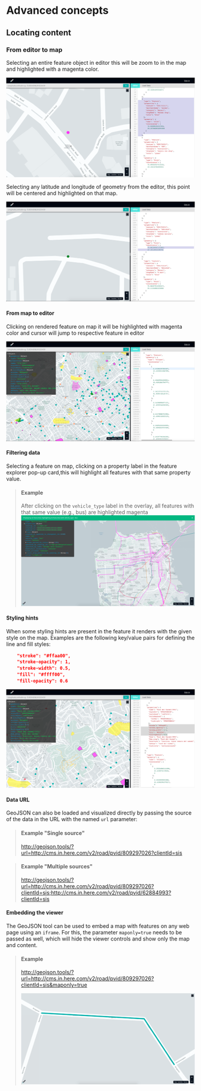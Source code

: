 # Advanced concepts

## Locating content

### From editor to map

Selecting an entire feature object in editor this will be zoom to in the map and highlighted with a magenta color.

[![Tool Overview](images/viewer-locating-content-1.png)](images/viewer-locating-content-1.png)

Selecting any latitude and longitude of geometry from the editor, this point will be centered and highlighted on that map.

[![Tool Overview](images/viewer-locating-content-2.png)](images/viewer-locating-content-2.png)

#### From map to editor

Clicking on rendered feature on map it will be highlighted with magenta color and cursor will jump to respective feature in editor

[![Tool Overview](images/viewer-locating-content-3.png)](images/viewer-locating-content-3.png)

#### Filtering data

Selecting a feature on map, clicking on a property label in the feature explorer pop-up card,this will highlight all features with that same property value.

>#### Example
>
> After clicking on the `vehicle_type` label in the overlay, all features with that same value 
> (e.g., bus) are highlighted magenta 
> [![Tool Overview](images/viewer-filtering-data.png)](images/viewer-filtering-data.png)

#### Styling hints

When some styling hints are present in the feature it renders with the given style on the map. Examples are the following
key/value pairs for defining the line and fill styles:

```json
    "stroke": "#ffaa00",
    "stroke-opacity": 1,
    "stroke-width": 0.5,
    "fill": "#ffff00",
    "fill-opacity": 0.6
```

[![Tool Overview](images/viewer-styling-hints.png)](images/viewer-styling-hints.png)

#### Data URL

GeoJSON can also be loaded and visualized directly by passing the source of the data in the URL with the named `url` parameter:

> #### Example "Single source"
>
> <http://geojson.tools/?url=http://cms.in.here.com/v2/road/pvid/809297026?clientId=sis>

> #### Example "Multiple sources"
>
> <http://geojson.tools/?url=http://cms.in.here.com/v2/road/pvid/809297026?clientId=sis;http://cms.in.here.com/v2/road/pvid/62884993?clientId=sis>

#### Embedding the viewer

The GeoJSON tool can be used to embed a map with features on any web page using an `iframe`. For this, the parameter `maponly=true` needs to be passed as well, which will hide the viewer controls and show only the map and content.

> #### Example
>
> <http://geojson.tools/?url=http://cms.in.here.com/v2/road/pvid/809297026?clientId=sis&maponly=true>
>
> [![Tool Overview](../images/maponly.png)](../images/maponly.png)
